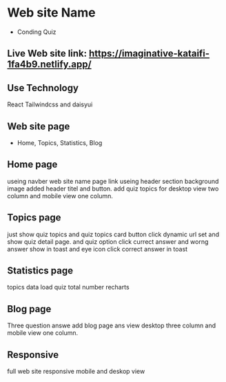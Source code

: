 # Web site Name
* Conding Quiz
## Live Web site link: https://imaginative-kataifi-1fa4b9.netlify.app/

## Use Technology
React Tailwindcss and daisyui

## Web site page
* Home, Topics, Statistics,  Blog

## Home page
useing navber web site name page link useing header section background image added header titel
and button. add quiz topics for desktop view two column and mobile view one column.

## Topics page
just show quiz topics and quiz topics card button click dynamic url set and show quiz detail page.
and quiz option click currect answer and worng answer show in toast and eye icon click  correct answer in toast

## Statistics page
topics data load quiz total number recharts 

## Blog page
Three question answe add blog page ans view desktop three column and mobile view one column.

## Responsive
full web site responsive mobile and deskop view


